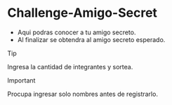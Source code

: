# Challenge-Amigo-Secret
- Aqui podras conocer a tu amigo secreto.
- Al finalizar se obtendra al amigo secreto esperado.
> [!TIP]
> Ingresa la cantidad de integrantes y sortea.

> [!IMPORTANT]
> Procupa ingresar solo nombres antes de registrarlo.
